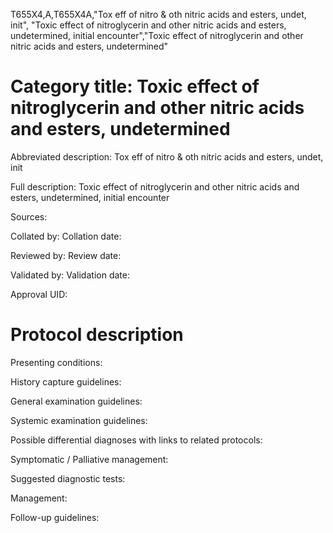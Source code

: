T655X4,A,T655X4A,"Tox eff of nitro & oth nitric acids and esters, undet, init", "Toxic effect of nitroglycerin and other nitric acids and esters, undetermined, initial encounter","Toxic effect of nitroglycerin and other nitric acids and esters, undetermined"
# Category title: Toxic effect of nitroglycerin and other nitric acids and esters, undetermined

Abbreviated description: Tox eff of nitro & oth nitric acids and esters, undet, init

Full description: Toxic effect of nitroglycerin and other nitric acids and esters, undetermined, initial encounter

Sources:

Collated by:
Collation date:

Reviewed by:
Review date:

Validated by:
Validation date:

Approval UID:

# Protocol description

Presenting conditions:

History capture guidelines:

General examination guidelines:

Systemic examination guidelines:

Possible differential diagnoses with links to related protocols:

Symptomatic / Palliative management:

Suggested diagnostic tests:

Management:

Follow-up guidelines:
